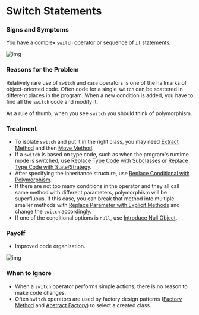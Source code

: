 # Switch Statements

### Signs and Symptoms

You have a complex `switch` operator or sequence of `if` statements.

![img](https://sourcemaking.com/images/refactoring-illustrations/switch-statements-1.png)

### Reasons for the Problem

Relatively rare use of `switch` and `case` operators is one of the hallmarks of object-oriented code. Often code for a single `switch` can be scattered in different places in the program. When a new condition is added, you have to find all the `switch` code and modify it.

As a rule of thumb, when you see `switch` you should think of polymorphism.

### Treatment

-  To isolate `switch` and put it in the right class, you may need [Extract Method](https://sourcemaking.com/refactoring/extract-method) and then [Move Method](https://sourcemaking.com/refactoring/move-method).
-  If a `switch` is based on type code, such as when the program's runtime mode is switched, use [Replace Type Code with Subclasses](https://sourcemaking.com/refactoring/replace-type-code-with-subclasses) or [Replace Type Code with State/Strategy](https://sourcemaking.com/refactoring/replace-type-code-with-state-strategy).
- After specifying the inheritance structure, use [Replace Conditional with Polymorphism](https://sourcemaking.com/refactoring/replace-conditional-with-polymorphism).
-  If there are not too many conditions in the operator and they all call same method with different parameters, polymorphism will be superfluous. If this case, you can break that method into multiple smaller methods with [Replace Parameter with Explicit Methods](https://sourcemaking.com/refactoring/replace-parameter-with-explicit-methods) and change the `switch` accordingly.
- If one of the conditional options is `null`, use [Introduce Null Object](https://sourcemaking.com/refactoring/introduce-null-object).

### Payoff

- Improved code organization.

![img](https://sourcemaking.com/images/refactoring-illustrations/switch-statements-2.png)

### When to Ignore

- When a `switch` operator performs simple actions, there is no reason to make code changes.
- Often `switch` operators are used by factory design patterns ([Factory Method](http://sourcemaking.com/design_patterns/factory_method) and [Abstract Factory](http://sourcemaking.com/design_patterns/abstract_factory)) to select a created class.